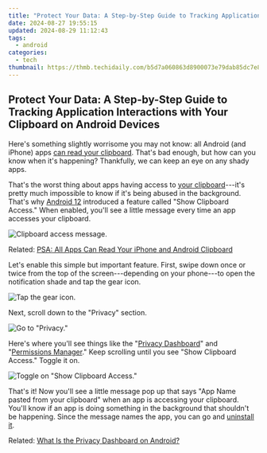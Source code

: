```yaml
---
title: "Protect Your Data: A Step-by-Step Guide to Tracking Application Interactions with Your Clipboard on Android Devices"
date: 2024-08-27 19:55:15
updated: 2024-08-29 11:12:43
tags:
  - android
categories:
  - tech
thumbnail: https://thmb.techidaily.com/b5d7a060863d8900073e79dab85dc7e851c9bee60e59b4a6159a2401dabd161b.jpg
---
```


## Protect Your Data: A Step-by-Step Guide to Tracking Application Interactions with Your Clipboard on Android Devices

Here's something slightly worrisome you may not know: all Android (and iPhone) apps [can read your clipboard](https://blog-min.techidaily.com/5-techniques-to-transfer-data-from-huawei-nova-y91-to-iphone-15141312-drfone-by-drfone-transfer-from-android-transfer-from-android/). That's bad enough, but how can you know when it's happening? Thankfully, we can keep an eye on any shady apps.

 That's the worst thing about apps having access to [your clipboard](https://screen-activity-recording.techidaily.com/new-the-essentials-of-webcam-capture-with-free2x-app/)\---it's pretty much impossible to know if it's being abused in the background. That's why [Android 12](https://extra-information.techidaily.com/audiophiles-guide-to-speed-adjustment-apps-for-2024/) introduced a feature called "Show Clipboard Access." When enabled, you'll see a little message every time an app accesses your clipboard.

![Clipboard access message.](https://static1.howtogeekimages.com/wordpress/wp-content/uploads/2022/03/2022-03-29_17-01-06.jpg) 

Related: [PSA: All Apps Can Read Your iPhone and Android Clipboard](https://blog-min.techidaily.com/5-techniques-to-transfer-data-from-huawei-nova-y91-to-iphone-15141312-drfone-by-drfone-transfer-from-android-transfer-from-android/) 

 Let's enable this simple but important feature. First, swipe down once or twice from the top of the screen---depending on your phone---to open the notification shade and tap the gear icon.

![Tap the gear icon.](https://static1.howtogeekimages.com/wordpress/wp-content/uploads/2022/03/2022-03-29_17-02-41.jpg) 

 Next, scroll down to the "Privacy" section.

![Go to "Privacy."](https://static1.howtogeekimages.com/wordpress/wp-content/uploads/2022/03/2022-03-29_17-03-06.jpg) 

 Here's where you'll see things like the "[Privacy Dashboard](https://instagram-video-recordings.techidaily.com/updated-2024-approved-instagrams-essential-quick-tutorial-for-chat/)" and "[Permissions Manager](https://ai-vdieo-software.techidaily.com/from-footage-to-film-mastering-the-art-of-cinematic-video-editing/)." Keep scrolling until you see "Show Clipboard Access." Toggle it on.

![Toggle on "Show Clipboard Access."](https://static1.howtogeekimages.com/wordpress/wp-content/uploads/2022/03/2022-03-29_17-03-58.jpg) 

 That's it! Now you'll see a little message pop up that says "App Name pasted from your clipboard" when an app is accessing your clipboard. You'll know if an app is doing something in the background that shouldn't be happening. Since the message names the app, you can go and [uninstall it](https://howto.techidaily.com/9-solutions-to-fix-honor-x50-gt-system-crash-issue-drfone-by-drfone-fix-android-problems-fix-android-problems/).

Related: [What Is the Privacy Dashboard on Android?](https://instagram-video-recordings.techidaily.com/updated-2024-approved-instagrams-essential-quick-tutorial-for-chat/)

<ins class="adsbygoogle"
     style="display:block"
     data-ad-format="autorelaxed"
     data-ad-client="ca-pub-7571918770474297"
     data-ad-slot="1223367746"></ins>



<ins class="adsbygoogle"
     style="display:block"
     data-ad-client="ca-pub-7571918770474297"
     data-ad-slot="8358498916"
     data-ad-format="auto"
     data-full-width-responsive="true"></ins>
